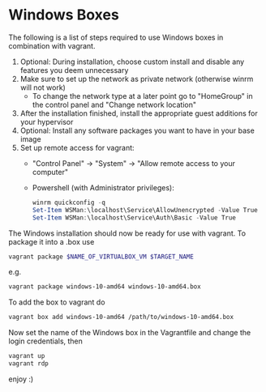 Windows Boxes
=============

The following is a list of steps required to use Windows boxes in combination with vagrant.

1. Optional: During installation, choose custom install and disable any features you deem unnecessary
2. Make sure to set up the network as private network (otherwise winrm will not work)
    - To change the network type at a later point go to "HomeGroup" in the control panel and "Change network location"
3. After the installation finished, install the appropriate guest additions for your hypervisor
4. Optional: Install any software packages you want to have in your base image
5. Set up remote access for vagrant:
    - "Control Panel" -> "System" -> "Allow remote access to your computer"
    - Powershell (with Administrator privileges):

        ```powershell
        winrm quickconfig -q
        Set-Item WSMan:\localhost\Service\AllowUnencrypted -Value True
        Set-Item WSMan:\localhost\Service\Auth\Basic -Value True
        ```

The Windows installation should now be ready for use with vagrant. To package it into a .box use

```bash
vagrant package $NAME_OF_VIRTUALBOX_VM $TARGET_NAME
```

e.g.

```bash
vagrant package windows-10-amd64 windows-10-amd64.box
```

To add the box to vagrant do

```bash
vagrant box add windows-10-amd64 /path/to/windows-10-amd64.box
```

Now set the name of the Windows box in the Vagrantfile and change the login credentials, then

```bash
vagrant up
vagrant rdp
```

enjoy :)
